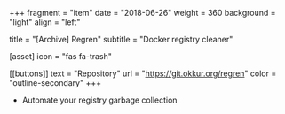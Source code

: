 +++
fragment = "item"
date = "2018-06-26"
weight = 360
background = "light"
align = "left"

title = "[Archive] Regren"
subtitle = "Docker registry cleaner"

[asset]
  icon = "fas fa-trash"

[[buttons]]
  text = "Repository"
  url = "https://git.okkur.org/regren"
  color = "outline-secondary"
+++

* Automate your registry garbage collection
